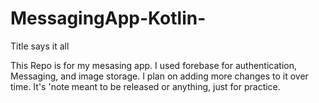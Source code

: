 # MessagingApp-Kotlin-
Title says it all

This Repo is for my mesasing app. 
I used forebase for authentication, Messaging, and image storage. 
I plan on adding more changes to it over time. It's 'note meant 
to be released or anything, just for practice. 
